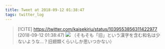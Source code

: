 ```yaml
---
title: Tweet at 2018-09-12 01:38:47
tags: twitter_log
---
```


> [!CITE] https://twitter.com/kaisekiriu/status/1039553856311422977 (2018-09-12 01:38:47)
> ![](https://twitter.com/kaisekiriu/status/1039553856311422977)
> （そもそも「旧」という漢字を含む和名は少ないような…？旧翅類くらいしか思いつかない）
